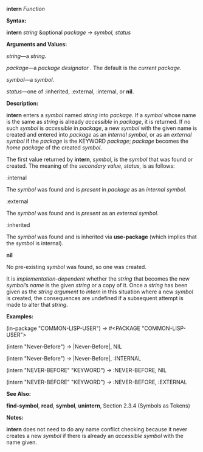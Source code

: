 **intern** *Function* 

**Syntax:** 

**intern** *string* &optional *package → symbol, status* 

**Arguments and Values:** 

*string*—a *string*. 

*package*—a *package designator* . The default is the *current package*. 

*symbol*—a *symbol*. 

*status*—one of :inherited, :external, :internal, or **nil**. 

**Description:** 

**intern** enters a *symbol* named *string* into *package*. If a *symbol* whose name is the same as *string* is already *accessible* in *package*, it is returned. If no such *symbol* is *accessible* in *package*, a new *symbol* with the given name is created and entered into *package* as an *internal symbol*, or as an *external symbol* if the *package* is the KEYWORD *package*; *package* becomes the *home package* of the created *symbol*. 

The first value returned by **intern**, *symbol*, is the *symbol* that was found or created. The meaning of the *secondary value*, *status*, is as follows: 

:internal 

The *symbol* was found and is *present* in *package* as an *internal symbol*. 

:external 

The *symbol* was found and is *present* as an *external symbol*. 

:inherited 

The *symbol* was found and is inherited via **use-package** (which implies that the *symbol* is internal). 

**nil** 

No pre-existing *symbol* was found, so one was created. 



 

 

It is *implementation-dependent* whether the *string* that becomes the new *symbol*’s *name* is the given *string* or a copy of it. Once a *string* has been given as the *string argument* to *intern* in this situation where a new *symbol* is created, the consequences are undefined if a subsequent attempt is made to alter that *string*. 

**Examples:** 

(in-package "COMMON-LISP-USER") *→* #&#60;PACKAGE "COMMON-LISP-USER"&#62; 

(intern "Never-Before") *→* |Never-Before|, NIL 

(intern "Never-Before") *→* |Never-Before|, :INTERNAL 

(intern "NEVER-BEFORE" "KEYWORD") *→* :NEVER-BEFORE, NIL 

(intern "NEVER-BEFORE" "KEYWORD") *→* :NEVER-BEFORE, :EXTERNAL 

**See Also:** 

**find-symbol**, **read**, **symbol**, **unintern**, Section 2.3.4 (Symbols as Tokens) 

**Notes:** 

**intern** does not need to do any name conflict checking because it never creates a new *symbol* if there is already an *accessible symbol* with the name given. 

